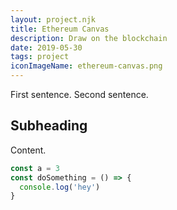 ```yaml
---
layout: project.njk
title: Ethereum Canvas
description: Draw on the blockchain
date: 2019-05-30
tags: project
iconImageName: ethereum-canvas.png
---
```


First sentence. Second sentence.

## Subheading

Content.

```js
const a = 3
const doSomething = () => {
  console.log('hey')
}
```
